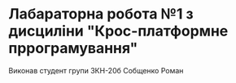 # Лабараторна робота №1 з дисциліни "Крос-платформне пррограмування" 
 Виконав студент групи 3КН-20б Собщенко Роман
